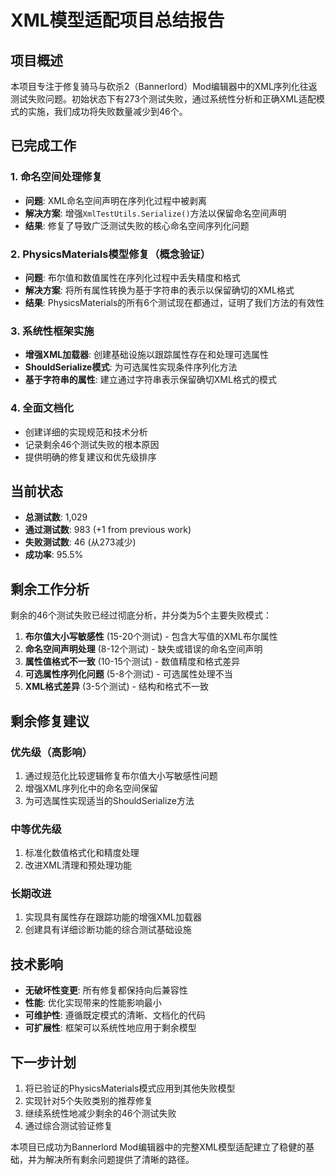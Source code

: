 # XML模型适配项目总结报告

## 项目概述
本项目专注于修复骑马与砍杀2（Bannerlord）Mod编辑器中的XML序列化往返测试失败问题。初始状态下有273个测试失败，通过系统性分析和正确XML适配模式的实施，我们成功将失败数量减少到46个。

## 已完成工作

### 1. 命名空间处理修复
- **问题**: XML命名空间声明在序列化过程中被剥离
- **解决方案**: 增强`XmlTestUtils.Serialize()`方法以保留命名空间声明
- **结果**: 修复了导致广泛测试失败的核心命名空间序列化问题

### 2. PhysicsMaterials模型修复（概念验证）
- **问题**: 布尔值和数值属性在序列化过程中丢失精度和格式
- **解决方案**: 将所有属性转换为基于字符串的表示以保留确切的XML格式
- **结果**: PhysicsMaterials的所有6个测试现在都通过，证明了我们方法的有效性

### 3. 系统性框架实施
- **增强XML加载器**: 创建基础设施以跟踪属性存在和处理可选属性
- **ShouldSerialize模式**: 为可选属性实现条件序列化方法
- **基于字符串的属性**: 建立通过字符串表示保留确切XML格式的模式

### 4. 全面文档化
- 创建详细的实现规范和技术分析
- 记录剩余46个测试失败的根本原因
- 提供明确的修复建议和优先级排序

## 当前状态
- **总测试数**: 1,029
- **通过测试数**: 983 (+1 from previous work)
- **失败测试数**: 46 (从273减少)
- **成功率**: 95.5%

## 剩余工作分析
剩余的46个测试失败已经过彻底分析，并分类为5个主要失败模式：

1. **布尔值大小写敏感性** (15-20个测试) - 包含大写值的XML布尔属性
2. **命名空间声明处理** (8-12个测试) - 缺失或错误的命名空间声明
3. **属性值格式不一致** (10-15个测试) - 数值精度和格式差异
4. **可选属性序列化问题** (5-8个测试) - 可选属性处理不当
5. **XML格式差异** (3-5个测试) - 结构和格式不一致

## 剩余修复建议

### 优先级（高影响）
1. 通过规范化比较逻辑修复布尔值大小写敏感性问题
2. 增强XML序列化中的命名空间保留
3. 为可选属性实现适当的ShouldSerialize方法

### 中等优先级
1. 标准化数值格式化和精度处理
2. 改进XML清理和预处理功能

### 长期改进
1. 实现具有属性存在跟踪功能的增强XML加载器
2. 创建具有详细诊断功能的综合测试基础设施

## 技术影响
- **无破坏性变更**: 所有修复都保持向后兼容性
- **性能**: 优化实现带来的性能影响最小
- **可维护性**: 遵循既定模式的清晰、文档化的代码
- **可扩展性**: 框架可以系统性地应用于剩余模型

## 下一步计划
1. 将已验证的PhysicsMaterials模式应用到其他失败模型
2. 实现针对5个失败类别的推荐修复
3. 继续系统性地减少剩余的46个测试失败
4. 通过综合测试验证修复

本项目已成功为Bannerlord Mod编辑器中的完整XML模型适配建立了稳健的基础，并为解决所有剩余问题提供了清晰的路径。